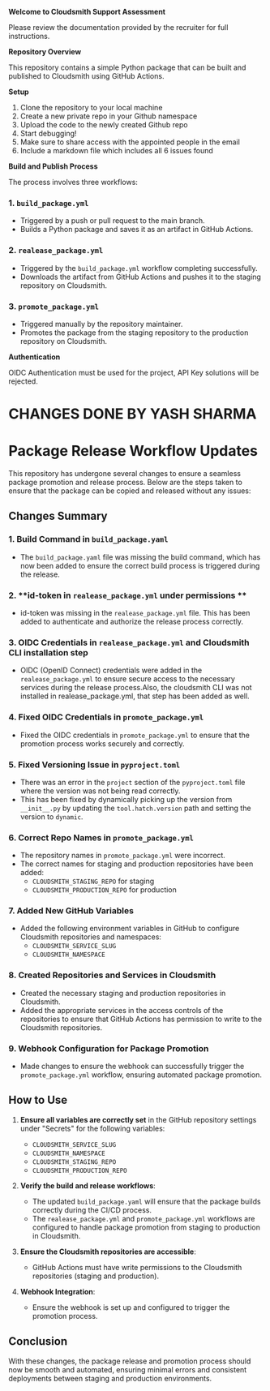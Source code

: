 **Welcome to Cloudsmith Support Assessment**

Please review the documentation provided by the recruiter for full instructions.

**Repository Overview**

This repository contains a simple Python package that can be built and published to Cloudsmith using GitHub Actions.

**Setup**

1. Clone the repository to your local machine
2. Create a new private repo in your Github namespace
3. Upload the code to the newly created Github repo
4. Start debugging!
5. Make sure to share access with the appointed people in the email
6. Include a markdown file which includes all 6 issues found 

**Build and Publish Process**

The process involves three workflows:

### 1. `build_package.yml`

* Triggered by a push or pull request to the main branch.
* Builds a Python package and saves it as an artifact in GitHub Actions.

### 2. `realease_package.yml`

* Triggered by the `build_package.yml` workflow completing successfully.
* Downloads the artifact from GitHub Actions and pushes it to the staging repository on Cloudsmith.

### 3. `promote_package.yml`

* Triggered manually by the repository maintainer.
* Promotes the package from the staging repository to the production repository on Cloudsmith.

**Authentication**

OIDC Authentication must be used for the project, API Key solutions will be rejected.



# CHANGES DONE BY YASH SHARMA
# Package Release Workflow Updates

This repository has undergone several changes to ensure a seamless package promotion and release process. Below are the steps taken to ensure that the package can be copied and released without any issues:

## Changes Summary

### 1. **Build Command in `build_package.yaml`**
   - The `build_package.yaml` file was missing the build command, which has now been added to ensure the correct build process is triggered during the release.

### 2. **id-token in `realease_package.yml` under permissions **
   - id-token was missing in the `realease_package.yml` file. This has been added to authenticate and authorize the release process correctly.

### 3. **OIDC Credentials in `realease_package.yml` and Cloudsmith CLI installation step**
   - OIDC (OpenID Connect) credentials were added in the `realease_package.yml` to ensure secure access to the necessary services during the release process.Also, the cloudsmith CLI was not installed in realease_package.yml, that step has been added as well.

### 4. **Fixed OIDC Credentials in `promote_package.yml`**
   - Fixed the OIDC credentials in `promote_package.yml` to ensure that the promotion process works securely and correctly.

### 5. **Fixed Versioning Issue in `pyproject.toml`**
   - There was an error in the `project` section of the `pyproject.toml` file where the version was not being read correctly.
   - This has been fixed by dynamically picking up the version from `__init__.py` by updating the `tool.hatch.version` path and setting the version to `dynamic`.

### 6. **Correct Repo Names in `promote_package.yml`**
   - The repository names in `promote_package.yml` were incorrect.
   - The correct names for staging and production repositories have been added:
     - `CLOUDSMITH_STAGING_REPO` for staging
     - `CLOUDSMITH_PRODUCTION_REPO` for production

### 7. **Added New GitHub Variables**
   - Added the following environment variables in GitHub to configure Cloudsmith repositories and namespaces:
     - `CLOUDSMITH_SERVICE_SLUG`
     - `CLOUDSMITH_NAMESPACE`

### 8. **Created Repositories and Services in Cloudsmith**
   - Created the necessary staging and production repositories in Cloudsmith.
   - Added the appropriate services in the access controls of the repositories to ensure that GitHub Actions has permission to write to the Cloudsmith repositories.

### 9. **Webhook Configuration for Package Promotion**
   - Made changes to ensure the webhook can successfully trigger the `promote_package.yml` workflow, ensuring automated package promotion.

## How to Use

1. **Ensure all variables are correctly set** in the GitHub repository settings under "Secrets" for the following variables:
   - `CLOUDSMITH_SERVICE_SLUG`
   - `CLOUDSMITH_NAMESPACE`
   - `CLOUDSMITH_STAGING_REPO`
   - `CLOUDSMITH_PRODUCTION_REPO`

2. **Verify the build and release workflows**:
   - The updated `build_package.yaml` will ensure that the package builds correctly during the CI/CD process.
   - The `realease_package.yml` and `promote_package.yml` workflows are configured to handle package promotion from staging to production in Cloudsmith.

3. **Ensure the Cloudsmith repositories are accessible**:
   - GitHub Actions must have write permissions to the Cloudsmith repositories (staging and production).

4. **Webhook Integration**:
   - Ensure the webhook is set up and configured to trigger the promotion process.

## Conclusion

With these changes, the package release and promotion process should now be smooth and automated, ensuring minimal errors and consistent deployments between staging and production environments.
